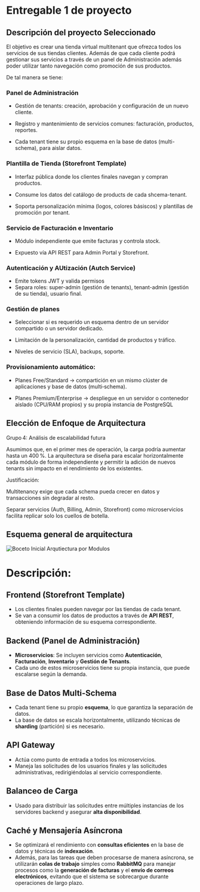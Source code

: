 # Entregable 1 de proyecto

## Descripción del proyecto Seleccionado

El objetivo es crear una tienda virtual multitenant que ofrezca todos los servicios de sus tiendas clientes. Además de que cada cliente podrá gestionar sus servicios a través de un panel de Administración además poder utilizar tanto navegación como promoción de sus productos.

De tal manera se tiene:

### Panel de Administración

- Gestión de tenants: creación, aprobación y configuración de un nuevo cliente.

- Registro y mantenimiento de servicios comunes: facturación, productos, reportes.

- Cada tenant tiene su propio esquema en la base de datos (multi-schema), para aislar datos.

### Plantilla de Tienda (Storefront Template)

- Interfaz pública donde los clientes finales navegan y compran productos.

- Consume los datos del catálogo de products de cada shcema-tenant.

- Soporta personalización mínima (logos, colores básiscos) y plantillas de promoción por tenant.

### Servicio de Facturación e Inventario

- Módulo independiente que emite facturas y controla stock.

- Expuesto vía API REST para Admin Portal y Storefront.

### Autenticación y AUtización (Autch Service)

- Emite tokens JWT y valida permisos
- Separa roles: super-admin (gestión de tenants), tenant-admin (gestión de su tienda), usuario final.

### Gestión de planes 

- Seleccionar si es requerido un esquema dentro de un servidor compartido o un servidor dedicado.

- Limitación de la personalización, cantidad de productos y tráfico.

- Niveles de servicio (SLA), backups, soporte.

### Provisionamiento automático:

- Planes Free/Standard → compartición en un mismo clúster de aplicaciones y base de datos (multi‑schema).

- Planes Premium/Enterprise → despliegue en un servidor o contenedor aislado (CPU/RAM propios) y su propia instancia de PostgreSQL


## Elección de Enfoque de Arquitectura

Grupo 4: Análisis de escalabilidad futura

Asumimos que, en el primer mes de operación, la carga podría aumentar hasta un 400 %.
La arquitectura se diseña para escalar horizontalmente cada módulo de forma independiente y permitir la adición de nuevos tenants sin impacto en el rendimiento de los existentes.

Justificación:

Multitenancy exige que cada schema pueda crecer en datos y transacciones sin degradar al resto.

Separar servicios (Auth, Billing, Admin, Storefront) como microservicios facilita replicar solo los cuellos de botella.


## Esquema general de arquitectura
![Boceto Inicial Arqutiectura por Modulos](https://github.com/user-attachments/assets/0c5b8fe8-262a-4346-894e-08bfa7169fd7)

# Descripción:

## Frontend (Storefront Template)

- Los clientes finales pueden navegar por las tiendas de cada tenant.
- Se van a consumir los datos de productos a través de **API REST**, obteniendo información de su esquema correspondiente.

## Backend (Panel de Administración)

- **Microservicios**: Se incluyen servicios como **Autenticación**, **Facturación**, **Inventario** y **Gestión de Tenants**.
- Cada uno de estos microservicios tiene su propia instancia, que puede escalarse según la demanda.

## Base de Datos Multi-Schema

- Cada tenant tiene su propio **esquema**, lo que garantiza la separación de datos.
- La base de datos se escala horizontalmente, utilizando técnicas de **sharding** (partición) si es necesario.

## API Gateway

- Actúa como punto de entrada a todos los microservicios.
- Maneja las solicitudes de los usuarios finales y las solicitudes administrativas, redirigiéndolas al servicio correspondiente.

## Balanceo de Carga

- Usado para distribuir las solicitudes entre múltiples instancias de los servidores backend y asegurar **alta disponibilidad**.

## Caché y Mensajería Asíncrona

- Se optimizará el rendimiento con **consultas eficientes** en la base de datos y técnicas de **indexación**.
- Además, para las tareas que deben procesarse de manera asíncrona, se utilizarán **colas de trabajo** simples como **RabbitMQ** para manejar procesos como la **generación de facturas** y el **envío de correos electrónicos**, evitando que el sistema se sobrecargue durante operaciones de largo plazo.
